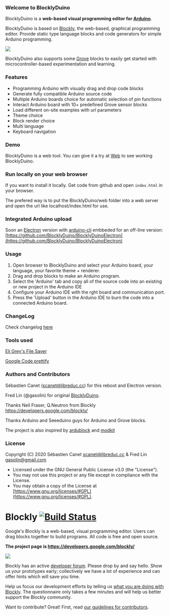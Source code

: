 ### Welcome to BlocklyDuino

BlocklyDuino is a **web-based visual programming editor for [Arduino](http://www.arduino.cc/)**.

BlocklyDuino is based on [Blockly](https://developers.google.com/blockly/), the web-based, graphical programming editor. Provide static type language blocks and code generators for simple Arduino programming.

![](https://github.com/BlocklyDuino/BlocklyDuino-v2/blob/master/blocklyduino/images/logo_built_on.png)

BlocklyDuino also supports some [Grove](http://wiki.seeedstudio.com/Grove_System/) blocks to easily get started with microcontroller-based experimentation and learning.

### Features

* Programming Arduino with visually drag and drop code blocks
* Generate fully compatible Arduino source code
* Multiple Arduino boards choice for automatic selection of pin functions
* Interact Arduino board with 10+ predefined Grove sensor blocks
* Load different on-site examples with url parameters
* Theme choice
* Block render choice
* Multi language
* Keyboard navigation

### Demo

BlocklyDuino is a web tool. You can give it a try at
[Web](https://blocklyduino.github.io/BlocklyDuino-v2/) to see working BlocklyDuino.

### Run locally on your web browser

If you want to install it locally. Get code from github and open `index.html` in your browser.

The prefered way is to put the BlocklyDuino/web folder into a web server and open the url like localhost/index.html for use.

### Integrated Arduino upload

Soon an [Electron](https://www.electronjs.org/) version with [arduino-cli](https://github.com/arduino/arduino-cli) embbeded for an off-line version: [https://github.com/BlocklyDuino/BlocklyDuinoElectron](https://github.com/BlocklyDuino/BlocklyDuinoElectron)

### Usage

1. Open browser to BlocklyDuino and select your Arduino board, your language, your favorite theme + renderer.
2. Drag and drop blocks to make an Arduino program.
3. Select the 'Arduino' tab and copy all of the source code into an existing or new project in the Arduino IDE
4. Configure your Arduino IDE with the rght board and communication port.
5. Press the 'Upload' button in the Arduino IDE to burn the code into a connected Arduino board.

### ChangeLog

Check changelog [here](https://github.com/BlocklyDuino/BlocklyDuino/blob/master/CHANGELOG.txt)

### Tools used

[Eli Grey's File Saver](https://github.com/eligrey/FileSaver.js/)

[Google Code prettify](https://github.com/google/code-prettify)


### Authors and Contributors

Sébastien Canet ([scanet@libreduc.cc](scanet@libreduc.cc)) for this reboot and Electron version.

Fred Lin (@gasolin) for original [BlocklyDuino](https://github.com/BlocklyDuino/BlocklyDuino).

Thanks Neil Fraser, Q.Neutron from Blockly https://developers.google.com/blockly/

Thanks Arduino and Seeeduino guys for Arduino and Grove blocks.

The project is also inspired by [ardublock](https://github.com/taweili/ardublock) and [modkit](http://www.modk.it/)

### License

Copyright (C) 2020 Sébastien Canet scanet@libreduc.cc & Fred Lin gasolin@gmail.com
-   Licensed under the GNU General Public License v3.0 (the "License").
-   You may not use this project or any file except in compliance with the License.
-   You may obtain a copy of the License at    [https://www.gnu.org/licenses/#GPL](https://www.gnu.org/licenses/#GPL).

# Blockly [![Build Status]( https://travis-ci.org/google/blockly.svg?branch=master)](https://travis-ci.org/google/blockly)


Google's Blockly is a web-based, visual programming editor.  Users can drag blocks together to build programs.  All code is free and open source.

**The project page is https://developers.google.com/blockly/**

![](https://developers.google.com/blockly/images/sample.png)

Blockly has an active [developer forum](https://groups.google.com/forum/#!forum/blockly). Please drop by and say hello. Show us your prototypes early; collectively we have a lot of experience and can offer hints which will save you time.

Help us focus our development efforts by telling us [what you are doing with Blockly](https://developers.google.com/blockly/registration). The questionnaire only takes
a few minutes and will help us better support the Blockly community.

Want to contribute? Great! First, read [our guidelines for contributors](https://developers.google.com/blockly/guides/modify/contributing).
